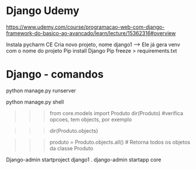# Django Udemy
https://www.udemy.com/course/programacao-web-com-django-framework-do-basico-ao-avancado/learn/lecture/15362316#overview


Instala pycharm CE
Cria novo projeto, nome django1 —> Ele já gera venv com o nome do projeto
Pip install Django
Pip freeze > requirements.txt


# Django - comandos
python manage.py runserver

python manage.py shell
>>> from core.models import Produto
>>> dir(Produto)  #verifica opcoes, tem objects, por exemplo

>>> dir(Produto.objects)

>>> produto = Produto.objects.all() # Retorna todos os objetos da classe Produto


Django-admin startproject django1 .
django-admin startapp core